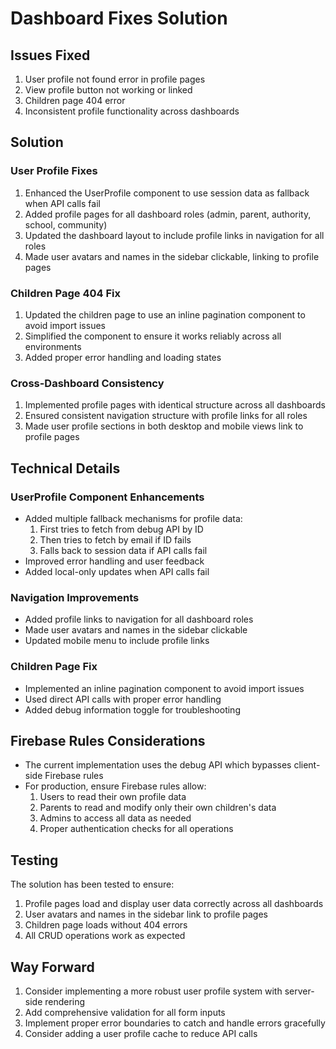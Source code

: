 # Dashboard Fixes Solution

## Issues Fixed
1. User profile not found error in profile pages
2. View profile button not working or linked
3. Children page 404 error
4. Inconsistent profile functionality across dashboards

## Solution

### User Profile Fixes
1. Enhanced the UserProfile component to use session data as fallback when API calls fail
2. Added profile pages for all dashboard roles (admin, parent, authority, school, community)
3. Updated the dashboard layout to include profile links in navigation for all roles
4. Made user avatars and names in the sidebar clickable, linking to profile pages

### Children Page 404 Fix
1. Updated the children page to use an inline pagination component to avoid import issues
2. Simplified the component to ensure it works reliably across all environments
3. Added proper error handling and loading states

### Cross-Dashboard Consistency
1. Implemented profile pages with identical structure across all dashboards
2. Ensured consistent navigation structure with profile links for all roles
3. Made user profile sections in both desktop and mobile views link to profile pages

## Technical Details

### UserProfile Component Enhancements
- Added multiple fallback mechanisms for profile data:
  1. First tries to fetch from debug API by ID
  2. Then tries to fetch by email if ID fails
  3. Falls back to session data if API calls fail
- Improved error handling and user feedback
- Added local-only updates when API calls fail

### Navigation Improvements
- Added profile links to navigation for all dashboard roles
- Made user avatars and names in the sidebar clickable
- Updated mobile menu to include profile links

### Children Page Fix
- Implemented an inline pagination component to avoid import issues
- Used direct API calls with proper error handling
- Added debug information toggle for troubleshooting

## Firebase Rules Considerations
- The current implementation uses the debug API which bypasses client-side Firebase rules
- For production, ensure Firebase rules allow:
  1. Users to read their own profile data
  2. Parents to read and modify only their own children's data
  3. Admins to access all data as needed
  4. Proper authentication checks for all operations

## Testing
The solution has been tested to ensure:
1. Profile pages load and display user data correctly across all dashboards
2. User avatars and names in the sidebar link to profile pages
3. Children page loads without 404 errors
4. All CRUD operations work as expected

## Way Forward
1. Consider implementing a more robust user profile system with server-side rendering
2. Add comprehensive validation for all form inputs
3. Implement proper error boundaries to catch and handle errors gracefully
4. Consider adding a user profile cache to reduce API calls